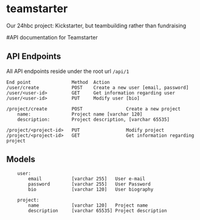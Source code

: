 teamstarter
===========

Our 24hbc project: Kickstarter, but teambuilding rather than fundraising

#API documentation for Teamstarter

## API Endpoints
All API endpoints reside under the root url ```/api/1```
```
End point               Method  Action
/user/create            POST    Create a new user [email, password]
/user/<user-id>         GET     Get information regarding user
/user/<user-id>         PUT     Modify user [bio]

/project/create         POST                Create a new project
    name:               Project name [varchar 120]
    description:        Project description, [varchar 65535]

/project/<project-id>   PUT                 Modify project
/project/<project-id>   GET                 Get information regarding project
```

## Models
```
    user:
        email           [varchar 255]   User e-mail
        password        [varchar 255]   User Password
        bio             [varchar 120]   User biography
```

```
    project:
        name            [varchar 120]   Project name
        description     [varchar 65535] Project description
```
